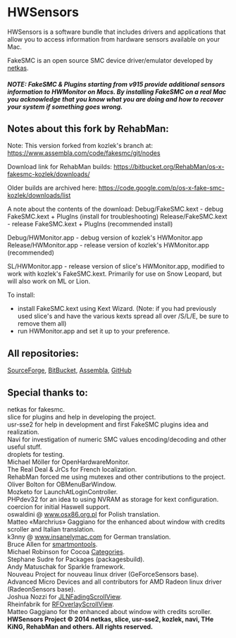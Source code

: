# HWSensors

HWSensors is a software bundle that includes drivers and applications that allow you to access information from hardware sensors available on your Mac.

FakeSMC is an open source SMC device driver/emulator developed by [netkas](http://netkas.org).

##### NOTE: FakeSMC & Plugins starting from v915 provide additional sensors information to HWMonitor on Macs. By installing FakeSMC on a real Mac you acknowledge that you know what you are doing and how to recover your system if something goes wrong.

## Notes about this fork by RehabMan:

Note: This version forked from kozlek's branch at: https://www.assembla.com/code/fakesmc/git/nodes 

Download link for RehabMan builds:
https://bitbucket.org/RehabMan/os-x-fakesmc-kozlek/downloads/

Older builds are archived here:
https://code.google.com/p/os-x-fake-smc-kozlek/downloads/list

A note about the contents of the download:
Debug/FakeSMC.kext - debug FakeSMC.kext + PlugIns (install for troubleshooting)
Release/FakeSMC.kext - release FakeSMC.kext + PlugIns (recommended install)

Debug/HWMonitor.app - debug version of kozlek's HWMonitor.app
Release/HWMonitor.app - release version of kozlek's HWMonitor.app (recommended)

SL/HWMonitor.app - release version of slice's HWMonitor.app, modified to
 work with kozlek's FakeSMC.kext.  Primarily for use on Snow Leopard, but
 will also work on ML or Lion.

To install:
- install FakeSMC.kext using Kext Wizard.
  (Note: if you had previously used slice's and have the various kexts 
   spread all over /S/L/E, be sure to remove them all)
- run HWMonitor.app and set it up to your preference.


## All repositories:

[SourceForge](https://sourceforge.net/projects/hwsensors),
[BitBucket](https://bitbucket.org/kozlek/hwsensors/overview),
[Assembla](https://www.assembla.com/code/fakesmc/git/nodes),
[GitHub](https://github.com/kozlek/HWSensors)

## Special thanks to:
netkas for fakesmc.  
slice for plugins and help in developing the project.  
usr-sse2 for help in development and first FakeSMC plugins idea and realization.  
Navi for investigation of numeric SMC values encoding/decoding and other useful stuff.  
droplets for testing.  
Michael Möller for OpenHardwareMonitor.  
The Real Deal & JrCs for French localization.  
RehabMan forced me using mutexes and other contributions to the project.  
Oliver Bolton for OBMenuBarWindow.  
Mozketo for LaunchAtLoginController.  
PHPdev32 for an idea to using NVRAM as storage for kext configuration.  
coercion for initial Haswell support.  
oswaldini @ www.osx86.org.pl for Polish translation.  
Matteo «Marchrius» Gaggiano for the enhanced about window with credits scroller and Italian translation.  
k3nny @ www.insanelymac.com for German translation.  
Bruce Allen for [smartmontools](http://www.smartmontools.org).   
Michael Robinson for Cocoa [Categories](https://github.com/faceleg/Cocoa-Categories).  
Stephane Sudre for Packages (packagesbuild).  
Andy Matuschak for Sparkle framework.  
Nouveau Project for nouveau linux driver (GeForceSensors base).  
Advanced Micro Devices and all contributors for AMD Radeon linux driver (RadeonSensors base).  
Joshua Nozzi for [JLNFadingScrollView](https://github.com/jnozzi/JLNFadingScrollView).  
Rheinfabrik for [RFOverlayScrollView](https://github.com/rheinfabrik/RFOverlayScrollView).  
Matteo Gaggiano for the enhanced about window with credits scroller.  
**HWSensors Project &copy; 2014 netkas, slice, usr-sse2, kozlek, navi, THe KiNG, RehabMan and others. All rights reserved.**
